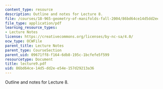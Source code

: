 ```yaml
---
content_type: resource
description: Outline and notes for Lecture 8.
file: /courses/18-965-geometry-of-manifolds-fall-2004/86bd64ce14d5dd2ee54e157d29213a36_lecture9.pdf
file_type: application/pdf
learning_resource_types:
- Lecture Notes
license: https://creativecommons.org/licenses/by-nc-sa/4.0/
ocw_type: OCWFile
parent_title: Lecture Notes
parent_type: CourseSection
parent_uid: 09671ff8-f164-6db8-195c-1bcfefe5f599
resourcetype: Document
title: lecture9.pdf
uid: 86bd64ce-14d5-dd2e-e54e-157d29213a36
---
```

Outline and notes for Lecture 8.